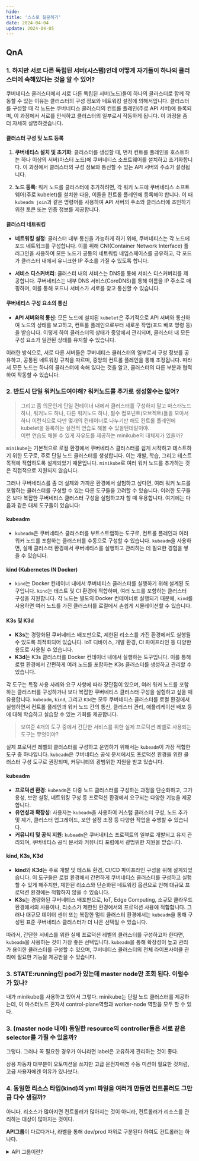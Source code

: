 ```yaml
---
hide:
title: '스스로 질문하기'
date: 2024-04-04
update: 2024-04-05
---
```


## QnA

### 1. 하지만 서로 다른 독립된 서버(시스템)인데 어떻게 자기들이 하나의 클러스터에 속해있다는 것을 알 수 있어?

쿠버네티스 클러스터에서 서로 다른 독립된 서버(노드)들이 하나의 클러스터로 함께 작동할 수 있는 이유는 클러스터의 구성 정보와 네트워킹 설정에 의해서입니다. 클러스터를 구성할 때 각 노드는 쿠버네티스 클러스터의 컨트롤 플레인(주로 API 서버)에 등록되며, 이 과정에서 서로를 인식하고 클러스터의 일부로서 작동하게 됩니다. 이 과정을 좀 더 자세히 설명하겠습니다.

#### 클러스터 구성 및 노드 등록

1. **쿠버네티스 설치 및 초기화**: 클러스터를 생성할 때, 먼저 컨트롤 플레인을 호스트하는 하나 이상의 서버(마스터 노드)에 쿠버네티스 소프트웨어를 설치하고 초기화합니다. 이 과정에서 클러스터의 구성 정보와 통신할 수 있는 API 서버의 주소가 설정됩니다.

2. **노드 등록**: 워커 노드를 클러스터에 추가하려면, 각 워커 노드에 쿠버네티스 소프트웨어(주로 kubelet)를 설치한 다음, 이들을 컨트롤 플레인에 등록해야 합니다. 이 때 `kubeadm join`과 같은 명령어를 사용하여 API 서버의 주소와 클러스터에 조인하기 위한 토큰 또는 인증 정보를 제공합니다.

#### 클러스터 네트워킹

- **네트워킹 설정**: 클러스터 내부 통신을 가능하게 하기 위해, 쿠버네티스는 각 노드에 포드 네트워크를 구성합니다. 이를 위해 CNI(Container Network Interface) 플러그인을 사용하여 모든 노드가 공통의 네트워킹 네임스페이스를 공유하고, 각 포드가 클러스터 내에서 유니크한 IP 주소를 가질 수 있도록 합니다.

- **서비스 디스커버리**: 클러스터 내의 서비스는 DNS를 통해 서비스 디스커버리를 제공합니다. 쿠버네티스는 내부 DNS 서비스(CoreDNS)를 통해 이름을 IP 주소로 매핑하며, 이를 통해 포드나 서비스가 서로를 찾고 통신할 수 있습니다.

#### 쿠버네티스 구성 요소의 통신

- **API 서버와의 통신**: 모든 노드에 설치된 `kubelet`은 주기적으로 API 서버와 통신하여 노드의 상태를 보고하고, 컨트롤 플레인으로부터 새로운 작업(포드 배포 명령 등)을 받습니다. 이렇게 하여 클러스터의 상태가 중앙에서 관리되며, 클러스터 내 모든 구성 요소가 일관된 상태를 유지할 수 있습니다.

이러한 방식으로, 서로 다른 서버들은 쿠버네티스 클러스터의 일부로서 구성 정보를 공유하고, 공통된 네트워킹 규칙을 따르며, 중앙의 컨트롤 플레인을 통해 조정됩니다. 따라서 모든 노드는 하나의 클러스터에 속해 있다는 것을 알고, 클러스터의 다른 부분과 협력하여 작동할 수 있습니다.

### 2. 반드시 단일 워커노드여야해? 워커노드를 추가로 생성할수는 없어?

> 그리고 좀 의문인게 단일 컨테이너 내에서 클러스터를 구성하지 말고 마스터노드 하나, 워커노드 하나, 다른 워커노드 하나, 필수 컴포넌트(오브젝트)들을 모아서 하나 이런식으로 다만 몇개의 컨테이너로 나누기만 해도 컨트롤 플레인에 kubelet을 등록하는 실전적 연습도 해볼 수 있을텐데말이야.  
> 이런 연습도 해볼 수 있게 자유도를 제공하는 minikube의 대체제가 있을까?

`minikube`는 기본적으로 로컬 환경에서 쿠버네티스 클러스터를 쉽게 시작하고 테스트하기 위한 도구로, 주로 단일 노드 클러스터를 생성합니다. 이는 개발, 학습, 그리고 테스트 목적에 적합하도록 설계되었기 때문입니다. `minikube`로 여러 워커 노드를 추가하는 것은 직접적으로 지원되지 않습니다.

그러나 쿠버네티스를 좀 더 실제와 가까운 환경에서 실험하고 싶다면, 여러 워커 노드를 포함하는 클러스터를 구성할 수 있는 다른 도구들을 고려할 수 있습니다. 이러한 도구들은 보다 복잡한 쿠버네티스 클러스터 구성을 실험하고자 할 때 유용합니다. 여기에는 다음과 같은 대체 도구들이 있습니다:

#### kubeadm

- `kubeadm`은 쿠버네티스 클러스터를 부트스트랩하는 도구로, 컨트롤 플레인과 여러 워커 노드를 포함하는 클러스터를 수동으로 구성할 수 있습니다. `kubeadm`을 사용하면, 실제 클러스터 환경에서 쿠버네티스를 실행하고 관리하는 데 필요한 경험을 쌓을 수 있습니다.

#### kind (Kubernetes IN Docker)

- `kind`는 Docker 컨테이너 내에서 쿠버네티스 클러스터를 실행하기 위해 설계된 도구입니다. `kind`는 테스트 및 CI 환경에 적합하며, 여러 노드를 포함하는 클러스터 구성을 지원합니다. 각 노드는 별도의 Docker 컨테이너로 실행되기 때문에, `kind`를 사용하면 여러 노드를 가진 클러스터를 로컬에서 손쉽게 시뮬레이션할 수 있습니다.

#### K3s 및 K3d

- **K3s**는 경량화된 쿠버네티스 배포판으로, 제한된 리소스를 가진 환경에서도 실행될 수 있도록 최적화되어 있습니다. IoT 디바이스, 개발 환경, CI 파이프라인 등 다양한 용도로 사용될 수 있습니다.
- **K3d**는 K3s 클러스터를 Docker 컨테이너 내에서 실행하는 도구입니다. 이를 통해 로컬 환경에서 간편하게 여러 노드를 포함하는 K3s 클러스터를 생성하고 관리할 수 있습니다.

각 도구는 특정 사용 사례와 요구 사항에 따라 장단점이 있으며, 여러 워커 노드를 포함하는 클러스터를 구성하거나 보다 복잡한 쿠버네티스 클러스터 구성을 실험하고 싶을 때 유용합니다. `kubeadm`, `kind`, 그리고 `K3d`는 모두 쿠버네티스 클러스터를 로컬 환경에서 실행하면서 컨트롤 플레인과 워커 노드 간의 통신, 클러스터 관리, 애플리케이션 배포 등에 대해 학습하고 실습할 수 있는 기회를 제공합니다.

> 보여준 4개의 도구 중에서 간단한 서비스를 위한 실제 프로덕션 레벨로 사용되는 도구는 무엇이야?

실제 프로덕션 레벨의 클러스터를 구성하고 운영하기 위해서는 `kubeadm`이 가장 적합한 도구 중 하나입니다. `kubeadm`은 쿠버네티스 공식 문서에서도 프로덕션 환경을 위한 클러스터 구성 도구로 권장되며, 커뮤니티의 광범위한 지원을 받고 있습니다.

#### kubeadm

- **프로덕션 환경**: `kubeadm`은 다중 노드 클러스터를 구성하는 과정을 단순화하고, 고가용성, 보안 설정, 네트워킹 구성 등 프로덕션 환경에서 요구되는 다양한 기능을 제공합니다.
- **유연성과 확장성**: 사용자는 `kubeadm`을 사용하여 커스텀 클러스터 구성, 노드 추가 및 제거, 클러스터 업그레이드, 보안 설정 조정 등 다양한 작업을 수행할 수 있습니다.
- **커뮤니티 및 공식 지원**: `kubeadm`은 쿠버네티스 프로젝트의 일부로 개발되고 유지 관리되며, 쿠버네티스 공식 문서와 커뮤니티 포럼에서 광범위한 지원을 받습니다.

#### kind, K3s, K3d

- **kind**와 **K3d**는 주로 개발 및 테스트 환경, CI/CD 파이프라인 구성을 위해 설계되었습니다. 이 도구들은 로컬 환경에서 간편하게 쿠버네티스 클러스터를 구성하고 실험할 수 있게 해주지만, 제한된 리소스와 단순화된 네트워킹 옵션으로 인해 대규모 프로덕션 환경에는 적합하지 않을 수 있습니다.
- **K3s**는 경량화된 쿠버네티스 배포판으로, IoT, Edge Computing, 소규모 클라우드 환경에서의 사용이나, 리소스가 제한된 환경에서의 프로덕션 사용에 적합합니다. 그러나 대규모 데이터 센터 또는 복잡한 멀티 클러스터 환경에서는 `kubeadm`을 통해 구성된 표준 쿠버네티스 클러스터가 더 나은 선택일 수 있습니다.

따라서, 간단한 서비스를 위한 실제 프로덕션 레벨의 클러스터를 구성하고자 한다면, `kubeadm`을 사용하는 것이 가장 좋은 선택입니다. `kubeadm`을 통해 확장성이 높고 관리가 용이한 클러스터를 구성할 수 있으며, 쿠버네티스 클러스터의 전체 라이프사이클 관리에 필요한 기능을 제공받을 수 있습니다.

### 3. STATE:running인 pod가 있는데 master node만 조회 된다. 이럴수가 있나?

내가 minikube를 사용하고 있어서 그렇다. minikube는 단일 노드 클러스터를 제공하는데, 이 마스터노드 혼자서 control-plane역할과 worker-node 역할을 모두 할 수 있다.

### 3. (master node 내에) 동일한 resource의 controller들은 서로 같은 selector를 가질 수 있을까?

그렇다. 그러나 꼭 필요한 경우가 아니라면 label은 고유하게 관리하는 것이 좋다.

상용 자동차 대부분이 오토미션을 쓰지만 고급 운전자에겐 수동 미션이 필요한 것처럼, 고급 사용자에겐 이유가 있나보다.

### 4. 동일한 리소스 타입(kind)의 yml 파일을 여러개 만들면 컨트롤러도 그만큼 다수 생길까?

아니다. 리소스가 많아지면 컨트롤러가 많아지는 것이 아니라, 컨트롤러가 리소스를 관리하는 대상이 많아지는 것이다.

**API그룹**이 다르다거나, 라벨을 통해 dev/prod 따위로 구분된다 하여도 컨트롤러는 하나다.

<details>
<summary>API 그룹이란?</summary>

`kubectl get <resource>` 명령을 통해 쿠버네티스 클러스터 내의 리소스를 조회할 때, 리소스의 `NAME`은 `<리소스 유형>/<리소스 이름>` 의 형태로 표시된다.

```sh
NAME                           READY   STATUS    RESTARTS   AGE
pod/echo-dp-7f45545895-5rmtm   1/1     Running   0          16m
pod/echo-dp-7f45545895-86hs9   1/1     Running   0          16m
pod/echo-dp-7f45545895-g9766   1/1     Running   0          16m
pod/echo-dp-7f45545895-w9fpn   1/1     Running   0          16m

NAME                                 DESIRED   CURRENT   READY   AGE
replicaset.apps/echo-dp-68fd75c85b   0         0         0       36m
replicaset.apps/echo-dp-7f45545895   4         4         4       16m

NAME                      READY   UP-TO-DATE   AVAILABLE   AGE
deployment.apps/echo-dp   4/4     4            4           36m
```

이때, `<리소스 유형>`에 `.<API group>`이 함께 표시된다. 각각은 쿠버네티스 API 내에서 리소스를 그룹화하고 관리하는 방식을 나타낸다. 예를 들어, `Deployment` 리소스는 `apps` API 그룹에 속해 있으므로, `kubectl get` 명령을 통해 조회할 때 `deployment.apps`와 같이 표시된다.

이는 쿠버네티스에서 직접 제공한다. 아래는 API 그룹의 일부 예시이다.

#### `Core` (핵심 그룹)

- **경로**: `/api/v1`
- **리소스**: `Pods`, `Services`, `Namespaces`, `ConfigMaps`, `Events`, `Endpoints`, `PersistentVolumes`, `PersistentVolumeClaims` 등
- **설명**: 쿠버네티스의 가장 기본적인 리소스를 제공합니다. 핵심 그룹은 특별한 그룹 이름 없이 사용됩니다.

#### `batch`

- **경로**: `/apis/batch/v1`
- **리소스**: `Jobs`, `CronJobs`
- **설명**: 일회성 작업 또는 예약된 작업을 실행하기 위한 리소스를 포함합니다.

#### `autoscaling`

- **경로**: `/apis/autoscaling/v1`
- **리소스**: `HorizontalPodAutoscalers`
- **설명**: 애플리케이션의 스케일을 자동으로 조절하기 위한 리소스를 포함합니다.

#### `networking.k8s.io`

- **경로**: `/apis/networking.k8s.io/v1`
- **리소스**: `Ingress`, `NetworkPolicies`
- **설명**: 클러스터 내 네트워크 통신 규칙 및 외부로의 접근을 관리하는 데 사용되는 리소스를 포함합니다.

#### `rbac.authorization.k8s.io`

- **경로**: `/apis/rbac.authorization.k8s.io/v1`
- **리소스**: `Roles`, `RoleBindings`, `ClusterRoles`, `ClusterRoleBindings`
- **설명**: 리소스 접근 권한을 제어하는데 사용되는 Role-Based Access Control(RBAC) 관련 리소스를 포함합니다.

#### `storage.k8s.io`

- **경로**: `/apis/storage.k8s.io/v1`
- **리소스**: `StorageClasses`, `VolumeAttachments`
- **설명**: 스토리지 클래스 및 볼륨 첨부 정보와 같은, 스토리지 관련 리소스를 제공합니다.

#### `apiextensions.k8s.io`

- **경로**: `/apis/apiextensions.k8s.io/v1`
- **리소스**: `CustomResourceDefinitions` (CRDs)
- **설명**: 사용자가 정의한 리소스를 쿠버네티스 API에 추가할 수 있게 해주는 리소스를 포함합니다.

이외에도 쿠버네티스는 `admissionregistration.k8s.io`, `scheduling.k8s.io`, `coordination.k8s.io`와 같은 다양한 API 그룹을 제공하며, 쿠버네티스의 기능과 확장성을 증대시킵니다. 각 API 그룹은 쿠버네티스 클러스터를 효율적으로 운영하고 관리하기 위한 특정 범주의 리소스와 기능을 제공합니다.

</details>

